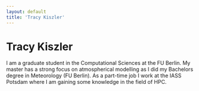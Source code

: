 ```yaml
---
layout: default
title: 'Tracy Kiszler'
---
```


# Tracy Kiszler

I am a graduate student in the Computational Sciences at the FU Berlin. My master has a strong focus on atmospherical modelling as I did my Bachelors degree in Meteorology (FU Berlin). As a part-time job I work at the IASS Potsdam where I am gaining some knowledge in the field of HPC.